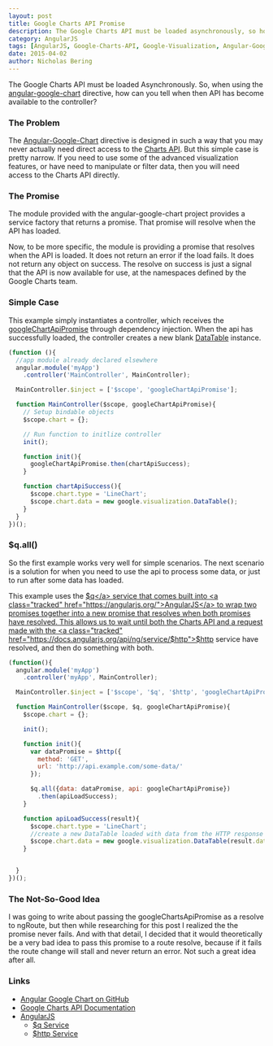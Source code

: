 ```yaml
---
layout: post
title: Google Charts API Promise
description: The Google Charts API must be loaded asynchronously, so how can you tell when it's loaded?  In this post I answer that, and also give some related tips and tricks.
category: AngularJS
tags: [AngularJS, Google-Charts-API, Google-Visualization, Angular-Google-Chart]
date: 2015-04-02
author: Nicholas Bering
---
```


The Google Charts API must be loaded Asynchronously. So, when using the <a class="tracked" href="https://github.com/angular-google-chart/angular-google-chart/">angular-google-chart</a> directive, how can you tell when then API has become available to the controller?

### The Problem

The <a href="tracked" href="https://github.com/angular-google-chart/angular-google-chart/">Angular-Google-Chart</a> directive is designed in such a way that you may never actually need direct access to the <a class="tracked" href="https://developers.google.com/chart/">Charts API</a>.  But this simple case is pretty narrow.  If you need to use some of the advanced visualization features, or have need to manipulate or filter data, then you will need access to the Charts API directly.

### The Promise

The module provided with the angular-google-chart project provides a service factory that returns a promise.  That promise will resolve when the API has loaded.

Now, to be more specific, the module is providing a promise that resolves when the API is loaded.  It does not return an error if the load fails. It does not return any object on success.  The resolve on success is just a signal that the API is now available for use, at the namespaces defined by the Google Charts team.

### Simple Case

This example simply instantiates a controller, which receives the <a class="tracked" href="https://github.com/angular-google-chart/angular-google-chart/blob/96a9b1d37c9d30d8666e45fe9d1255290d84951b/ng-google-chart.js#L37-78">googleChartApiPromise</a> through dependency injection.  When the api has successfully loaded, the controller creates a new blank <a class="tracked" href="https://developers.google.com/chart/interactive/docs/reference#DataTable">DataTable</a> instance.

```js
(function (){
  //app module already declared elsewhere
  angular.module('myApp')
    .controller('MainController', MainController);

  MainController.$inject = ['$scope', 'googleChartApiPromise'];

  function MainController($scope, googleChartApiPromise){
    // Setup bindable objects
    $scope.chart = {};

    // Run function to initlize controller
    init();

    function init(){
      googleChartApiPromise.then(chartApiSuccess);
    }

    function chartApiSuccess(){
      $scope.chart.type = 'LineChart';
      $scope.chart.data = new google.visualization.DataTable();
    }
  }
})();
```

### $q.all()

So the first example works very well for simple scenarios.  The next scenario is a solution for when you need to use the api to process some data, or just to run after some data has loaded.

This example uses the <a class="tracked" href="https://docs.angularjs.org/api/ng/service/$q">$q</a> service that comes built into <a class="tracked" href="https://angularjs.org/">AngularJS</a> to wrap two promises together into a new promise that resolves when both promises have resolved.  This allows us to wait until both the Charts API and a request made with the <a class="tracked" href="https://docs.angularjs.org/api/ng/service/$http">$http</a> service have resolved, and then do something with both.

```js
(function(){
  angular.module('myApp')
    .controller('myApp', MainController);

  MainController.$inject = ['$scope', '$q', '$http', 'googleChartApiPromise'];

  function MainController($scope, $q, googleChartApiPromise){
    $scope.chart = {};

    init();

    function init(){
      var dataPromise = $http({
        method: 'GET',
        url: 'http://api.example.com/some-data/'
      });

      $q.all({data: dataPromise, api: googleChartApiPromise})
        .then(apiLoadSuccess);
    }

    function apiLoadSuccess(result){
      $scope.chart.type = 'LineChart';
      //create a new DataTable loaded with data from the HTTP response
      $scope.chart.data = new google.visualization.DataTable(result.data.data);
    }


  }
})();
```

### The Not-So-Good Idea

I was going to write about passing the googleChartsApiPromise as a resolve to ngRoute, but then while researching for this post I realized the the promise never fails.  And with that detail, I decided that it would theoretically be a very bad idea to pass this promise to a route resolve, because if it fails the route change will stall and never return an error.  Not such a great idea after all.

### Links

* <a class="tracked" href="https://github.com/angular-google-chart/angular-google-chart/">Angular Google Chart on GitHub</a>
* <a class="tracked" href="https://developers.google.com/chart/">Google Charts API Documentation</a>
* <a class="tracked" href="https://angularjs.org/">AngularJS</a>
  * <a class="tracked" href="https://docs.angularjs.org/api/ng/service/$q">$q Service</a>
  * <a class="tracked" href="https://docs.angularjs.org/api/ng/service/$http">$http Service</a>

